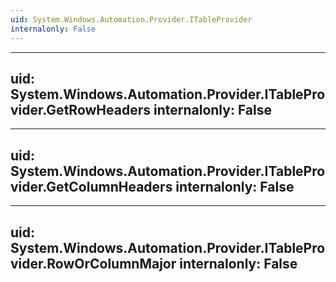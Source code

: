 ```yaml
---
uid: System.Windows.Automation.Provider.ITableProvider
internalonly: False
---
```


---
uid: System.Windows.Automation.Provider.ITableProvider.GetRowHeaders
internalonly: False
---

---
uid: System.Windows.Automation.Provider.ITableProvider.GetColumnHeaders
internalonly: False
---

---
uid: System.Windows.Automation.Provider.ITableProvider.RowOrColumnMajor
internalonly: False
---
